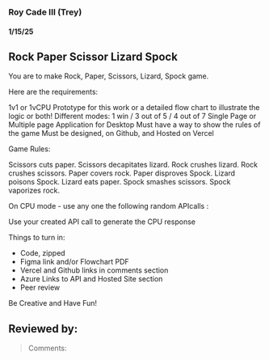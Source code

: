 ### Roy Cade III (Trey)

#### 1/15/25

## Rock Paper Scissor Lizard Spock
You are to make Rock, Paper, Scissors, Lizard, Spock game.



Here are the requirements:

1v1 or 1vCPU
Prototype for this work or a detailed flow chart to illustrate the logic or both!
Different modes: 1 win / 3 out of 5 / 4 out of 7
Single Page or Multiple page Application for Desktop
Must have a way to show the rules of the game
Must be designed, on Github, and Hosted on Vercel


Game Rules:

Scissors cuts paper.
Scissors decapitates lizard.
Rock crushes lizard.
Rock crushes scissors.
Paper covers rock.
Paper disproves Spock.
Lizard poisons Spock.
Lizard eats paper.
Spock smashes scissors.
Spock vaporizes rock.



On CPU mode - use any one the following random APIcalls : 

Use your created API call to generate the CPU response 



Things to turn in:
- Code, zipped
- Figma link and/or Flowchart PDF
- Vercel and Github links in comments section
- Azure Links to API and Hosted Site section
- Peer review

Be Creative and Have Fun!

## Reviewed by: 
> Comments: 